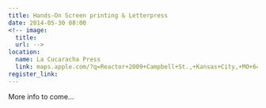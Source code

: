 ```yaml
---
title: Hands-On Screen printing & Letterpress
date: 2014-05-30 08:00
<!-- image:
  title:
  url: -->
location: 
  name: La Cucaracha Press
  link: maps.apple.com/?q=Reactor+2009+Campbell+St.,+Kansas+City,+MO+64108
register_link:
---
```


More info to come...
